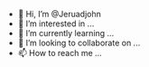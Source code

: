 - 👋 Hi, I’m @Jeruadjohn
- 👀 I’m interested in ...
- 🌱 I’m currently learning ...
- 💞️ I’m looking to collaborate on ...
- 📫 How to reach me ...

<!---
Jeruadjohn/Jeruadjohn is a ✨ special ✨ repository because its `README.md` (this file) appears on your GitHub profile.
You can click the Preview link to take a look at your changes.
--->
